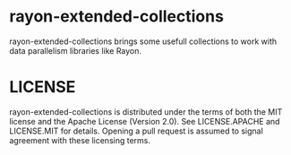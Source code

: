 # rayon-extended-collections
rayon-extended-collections brings some usefull collections to work with data parallelism libraries like Rayon.

# LICENSE
rayon-extended-collections is distributed under the terms of both the MIT license and the Apache License (Version 2.0). See LICENSE.APACHE and LICENSE.MIT for details. Opening a pull request is assumed to signal agreement with these licensing terms.
